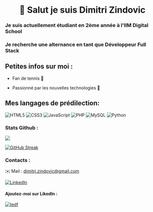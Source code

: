 <h1> <center> 👋 Salut je suis Dimitri Zindovic </center> </h1>

<h3> Je suis actuellement étudiant en 2ème année à l'IIM Digital School </h3>

<h3> Je recherche une alternance en tant que Développeur Full Stack </h3>

<h2> Petites infos sur moi : </h2>

- Fan de tennis 🎾

- Passionné par les nouvelles technologies 📱

<h2> Mes langages de prédilection: </h2>

![HTML5](https://img.shields.io/badge/html5-%23E34F26.svg?style=for-the-badge&logo=html5&logoColor=white) ![CSS3](https://img.shields.io/badge/css3-%231572B6.svg?style=for-the-badge&logo=css3&logoColor=white) ![JavaScript](https://img.shields.io/badge/javascript-%23323330.svg?style=for-the-badge&logo=javascript&logoColor=%23F7DF1E) ![PHP](https://img.shields.io/badge/php-%23777BB4.svg?style=for-the-badge&logo=php&logoColor=white) ![MySQL](https://img.shields.io/badge/mysql-%2300f.svg?style=for-the-badge&logo=mysql&logoColor=white) ![Python](https://img.shields.io/badge/Python-14354C?style=for-the-badge&logo=python&logoColor=white)

<h3> Stats Github : </h3>

![](https://github-readme-stats.vercel.app/api/top-langs/?username=DimitriZindovic&theme=radical&hide_border=true&include_all_commits=true&count_private=true&layout=compact)

[![GitHub Streak](https://streak-stats.demolab.com?user=DimitriZindovic&theme=radical&hide_border=true&date_format=j%20M%5B%20Y%5D)](https://git.io/streak-stats)

<h3> Contacts : </h3>

✉️ Mail : dimitri.zindovic@gmail.com

[![LinkedIn](https://img.shields.io/badge/LinkedIn-0077B5?style=for-the-badge&logo=linkedin&logoColor=white)](https://www.linkedin.com/in/dimitri-zindovic-22456924b/)

<h4> Ajoutez-moi sur Likedln : </h4>

[![tedf](https://content.linkedin.com/content/dam/me/business/en-us/amp/brand-site/v2/bg/LI-Bug.svg.original.svg)](https://www.linkedin.com/in/dimitri-zindovic-22456924b/)
